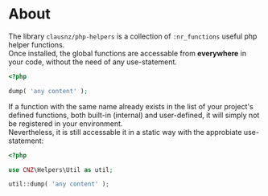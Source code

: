 # About

The library `clausnz/php-helpers`  is a collection of `:nr_functions` useful php helper functions.  
Once installed, the global functions are accessable from **everywhere** in your code, without the need of any use-statement.

```php
<?php

dump( 'any content' );
```

If a function with the same name already exists in the list of your project's defined functions, both built-in (internal) and user-defined, it will simply not be registered in your environment.  
Nevertheless, it is still accessable it in a static way with the approbiate use-statement:

```php
<?php

use CNZ\Helpers\Util as util;

util::dump( 'any content' );
```
